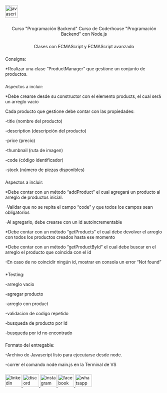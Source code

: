 <div align="left">
  <img src="https://cdn.jsdelivr.net/gh/devicons/devicon/icons/javascript/javascript-original.svg" height="40" alt="javascript logo"  />
  <img width="12" />
</div>

###
<p align="center">Curso "Programación Backend" Curso de Coderhouse "Programación Backend" con Node.js</p>

###
<p align="center">Clases con ECMAScript y ECMAScript avanzado</p>

###

<p align="left">Consigna:</p>
<p align="left">*Realizar una clase “ProductManager” que gestione un conjunto de productos.</p>

###

<p align="left">Aspectos a incluir:</p>
<p align="left">*Debe crearse desde su constructor con el elemento products, el cual será un arreglo vacío</p>

<p align="left">Cada producto que gestione debe contar con las propiedades:</p>
<p align="left">-title (nombre del producto)</p>
<p align="left">-description (descripción del producto)</p>
<p align="left">-price (precio)</p>
<p align="left">-thumbnail (ruta de imagen)</p>
<p align="left">-code (código identificador)</p>
<p align="left">-stock (número de piezas disponibles)</p>

###

<p align="left">Aspectos a incluir:</p>
<p align="left">*Debe contar con un método “addProduct” el cual agregará un producto al arreglo de productos inicial.</p>
    <p align="left">-Validar que no se repita el campo “code” y que todos los campos sean obligatorios</p>
    <p align="left">-Al agregarlo, debe crearse con un id autoincrementable</p>
<p align="left">*Debe contar con un método “getProducts” el cual debe devolver el arreglo con todos los productos creados hasta ese momento</p>
<p align="left">*Debe contar con un método “getProductById” el cual debe buscar en el arreglo el producto que coincida con el id</p>
    <p align="left">-En caso de no coincidir ningún id, mostrar en consola un error “Not found”</p>

###


<p align="left">*Testing:</p>
    <p align="left">-arreglo vacio</p>
    <p align="left">-agregar producto</p>
    <p align="left">-arreglo con product</p>
    <p align="left">-validacion de codigo repetido</p>
    <p align="left">-busqueda de producto por Id</p>
    <p align="left">-busqueda por id no encontrado</p>

###


<p align="left">Formato del entregable:</p>
    <p align="left">-Archivo de Javascript listo para ejecutarse desde node.</p>
    <p align="left">-correr el comando node main.js en la Terminal de VS</p>

###

<div align="left">
  <a href="https://www.linkedin.com/in/matias-werjman/" target="_blank">
    <img src="https://raw.githubusercontent.com/maurodesouza/profile-readme-generator/master/src/assets/icons/social/linkedin/default.svg" width="52" height="40" alt="linkedin logo"  />
  </a>
  <a href="matiasjaw80" target="_blank">
    <img src="https://raw.githubusercontent.com/maurodesouza/profile-readme-generator/master/src/assets/icons/social/discord/default.svg" width="52" height="40" alt="discord logo"  />
  </a>
  <a href="https://www.instagram.com/matiasjaw80/" target="_blank">
    <img src="https://raw.githubusercontent.com/maurodesouza/profile-readme-generator/master/src/assets/icons/social/instagram/default.svg" width="52" height="40" alt="instagram logo"  />
  </a>
  <a href="https://www.facebook.com/matiasw80/" target="_blank">
    <img src="https://raw.githubusercontent.com/maurodesouza/profile-readme-generator/master/src/assets/icons/social/facebook/default.svg" width="52" height="40" alt="facebook logo"  />
  </a>
  <a href="https://wa.me/5493462541444" target="_blank">
    <img src="https://raw.githubusercontent.com/maurodesouza/profile-readme-generator/master/src/assets/icons/social/whatsapp/default.svg" width="52" height="40" alt="whatsapp logo"  />
  </a>
</div>

###   
